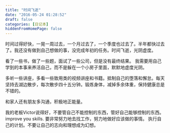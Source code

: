 ```yaml
---
title: "时间飞逝"
date: "2016-05-24 01:28:52"
draft: false
categories: [日记本]
hiddenFromHomePage: false
---
```

时间过得好快，一晃一周过去，一个月过去了，一个季度也过去了。半年都快过去了。我还没有做到自己想做的事，没完成年初的任务。时间飞逝，光阴虚度。

看了一些书，做了一些题，面试了一些公司，但是没有最终结果。 我需要用自己学到的本事来养活自己，而不是躲在一个小房子里面，默默地虚度光阴。

多听一些讲座，多看一些致用类的视频讲座和书籍。抵制自己的堕落和懈怠。每天坚持去湖边散步，每次散步四十五分钟。锻炼身体，减掉多余体重，保持健康总是不错的。

和家人还有朋友多沟通，积极地正能量。

我的老板Victor说得好，不要管自己不能控制的东西，管好自己能够控制的东西。improve you skills. 要非常努力地去找工作，努力地做好应该做的事情。 执行自己的计划。不要让自己的志向和理想成为幻想。
